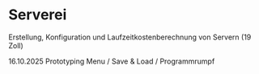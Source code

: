# Serverei
Erstellung, Konfiguration und Laufzeitkostenberechnung von Servern (19 Zoll)

16.10.2025
Prototyping Menu / Save & Load / Programmrumpf
